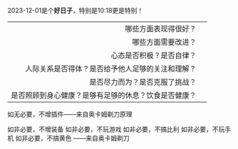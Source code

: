 2023-12-01是个**好日子**，特别是10:18更是特别！

|	|	|
|-:	|:-	|
|哪些方面表现得很好？								|		|
|哪些方面需要改进？									|		|
|心态是否积极？是否自律？							|		|
|人际关系是否得体？是否给予他人足够的关注和理解？		|		|
|是否尽力而为？是否克服了挑战？						|		|
|是否照顾到身心健康？是够有足够的休息？饮食是否健康？	|		|

如无必要，不增插件——来自奥卡姆剃刀原理

如非必要，不增装备
如非必要，不玩游戏
如非必要，不搞比利
如非必要，不玩手机
如非必要，不搞黄色
——来自奥卡姆剃刀

